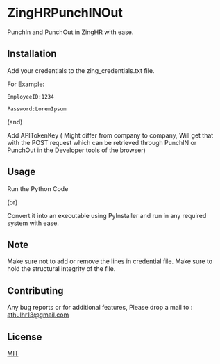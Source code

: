 # ZingHRPunchINOut
PunchIn and PunchOut in ZingHR with ease.

## Installation

Add your credentials to the zing_credentials.txt file.

  For Example:

    EmployeeID:1234
    
    Password:LoremIpsum

(and)

Add APITokenKey ( Might differ from company to company, Will get that with the POST request which can be retrieved through PunchIN or PunchOut in the Developer tools of the browser)

## Usage

Run the Python Code

(or)

Convert it into an executable using PyInstaller and run in any required system with ease.

## Note

Make sure not to add or remove the lines in credential file. Make sure to hold the structural integrity of the file.

## Contributing

Any bug reports or for additional features, Please drop a mail to : athulhr13@gmail.com

## License

[MIT](https://choosealicense.com/licenses/mit/)
